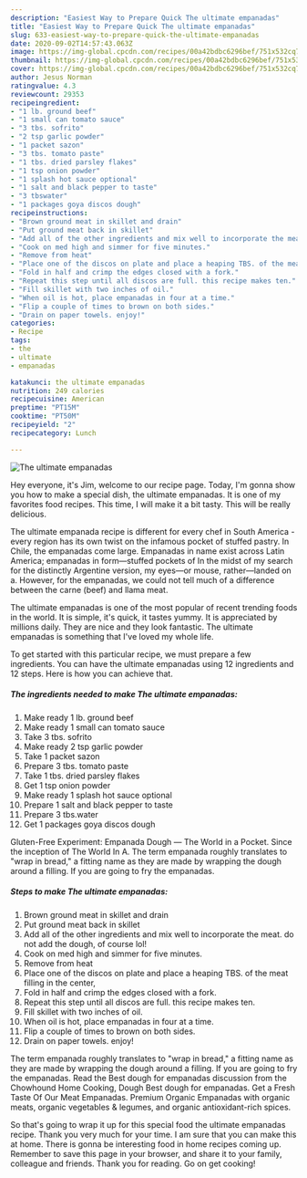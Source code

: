 ```yaml
---
description: "Easiest Way to Prepare Quick The ultimate empanadas"
title: "Easiest Way to Prepare Quick The ultimate empanadas"
slug: 633-easiest-way-to-prepare-quick-the-ultimate-empanadas
date: 2020-09-02T14:57:43.063Z
image: https://img-global.cpcdn.com/recipes/00a42bdbc6296bef/751x532cq70/the-ultimate-empanadas-recipe-main-photo.jpg
thumbnail: https://img-global.cpcdn.com/recipes/00a42bdbc6296bef/751x532cq70/the-ultimate-empanadas-recipe-main-photo.jpg
cover: https://img-global.cpcdn.com/recipes/00a42bdbc6296bef/751x532cq70/the-ultimate-empanadas-recipe-main-photo.jpg
author: Jesus Norman
ratingvalue: 4.3
reviewcount: 29353
recipeingredient:
- "1 lb. ground beef"
- "1 small can tomato sauce"
- "3 tbs. sofrito"
- "2 tsp garlic powder"
- "1 packet sazon"
- "3 tbs. tomato paste"
- "1 tbs. dried parsley flakes"
- "1 tsp onion powder"
- "1 splash hot sauce optional"
- "1 salt and black pepper to taste"
- "3 tbswater"
- "1 packages goya discos dough"
recipeinstructions:
- "Brown ground meat in skillet and drain"
- "Put ground meat back in skillet"
- "Add all of the other ingredients and mix well to incorporate the meat. do not add the dough, of course lol!"
- "Cook on med high and simmer for five minutes."
- "Remove from heat"
- "Place one of the discos on plate and place a heaping TBS. of the meat filling in the center,"
- "Fold in half and crimp the edges closed with a fork."
- "Repeat this step until all discos are full. this recipe makes ten."
- "Fill skillet with two inches of oil."
- "When oil is hot, place empanadas in four at a time."
- "Flip a couple of times to brown on both sides."
- "Drain on paper towels. enjoy!"
categories:
- Recipe
tags:
- the
- ultimate
- empanadas

katakunci: the ultimate empanadas 
nutrition: 249 calories
recipecuisine: American
preptime: "PT15M"
cooktime: "PT50M"
recipeyield: "2"
recipecategory: Lunch

---
```



![The ultimate empanadas](https://img-global.cpcdn.com/recipes/00a42bdbc6296bef/751x532cq70/the-ultimate-empanadas-recipe-main-photo.jpg)

Hey everyone, it's Jim, welcome to our recipe page. Today, I'm gonna show you how to make a special dish, the ultimate empanadas. It is one of my favorites food recipes. This time, I will make it a bit tasty. This will be really delicious.

The ultimate empanada recipe is different for every chef in South America - every region has its own twist on the infamous pocket of stuffed pastry. In Chile, the empanadas come large. Empanadas in name exist across Latin America; empanadas in form—stuffed pockets of In the midst of my search for the distinctly Argentine version, my eyes—or mouse, rather—landed on a. However, for the empanadas, we could not tell much of a difference between the carne (beef) and llama meat.

The ultimate empanadas is one of the most popular of recent trending foods in the world. It is simple, it's quick, it tastes yummy. It is appreciated by millions daily. They are nice and they look fantastic. The ultimate empanadas is something that I've loved my whole life.


To get started with this particular recipe, we must prepare a few ingredients. You can have the ultimate empanadas using 12 ingredients and 12 steps. Here is how you can achieve that.

<!--inarticleads1-->

##### The ingredients needed to make The ultimate empanadas:

1. Make ready 1 lb. ground beef
1. Make ready 1 small can tomato sauce
1. Take 3 tbs. sofrito
1. Make ready 2 tsp garlic powder
1. Take 1 packet sazon
1. Prepare 3 tbs. tomato paste
1. Take 1 tbs. dried parsley flakes
1. Get 1 tsp onion powder
1. Make ready 1 splash hot sauce optional
1. Prepare 1 salt and black pepper to taste
1. Prepare 3 tbs.water
1. Get 1 packages goya discos dough


Gluten-Free Experiment: Empanada Dough — The World in a Pocket. Since the inception of The World In A. The term empanada roughly translates to &#34;wrap in bread,&#34; a fitting name as they are made by wrapping the dough around a filling. If you are going to fry the empanadas. 

<!--inarticleads2-->

##### Steps to make The ultimate empanadas:

1. Brown ground meat in skillet and drain
1. Put ground meat back in skillet
1. Add all of the other ingredients and mix well to incorporate the meat. do not add the dough, of course lol!
1. Cook on med high and simmer for five minutes.
1. Remove from heat
1. Place one of the discos on plate and place a heaping TBS. of the meat filling in the center,
1. Fold in half and crimp the edges closed with a fork.
1. Repeat this step until all discos are full. this recipe makes ten.
1. Fill skillet with two inches of oil.
1. When oil is hot, place empanadas in four at a time.
1. Flip a couple of times to brown on both sides.
1. Drain on paper towels. enjoy!


The term empanada roughly translates to &#34;wrap in bread,&#34; a fitting name as they are made by wrapping the dough around a filling. If you are going to fry the empanadas. Read the Best dough for empanadas discussion from the Chowhound Home Cooking, Dough Best dough for empanadas. Get a Fresh Taste Of Our Meat Empanadas. Premium Organic Empanadas with organic meats, organic vegetables &amp; legumes, and organic antioxidant-rich spices. 

So that's going to wrap it up for this special food the ultimate empanadas recipe. Thank you very much for your time. I am sure that you can make this at home. There is gonna be interesting food in home recipes coming up. Remember to save this page in your browser, and share it to your family, colleague and friends. Thank you for reading. Go on get cooking!
